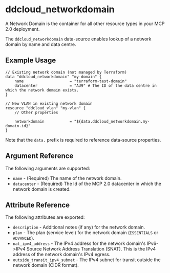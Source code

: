 # ddcloud\_networkdomain

A Network Domain is the container for all other resource types in your MCP 2.0 deployment.

The `ddcloud_networkdomain` data-source enables lookup of a network domain by name and data centre.

## Example Usage

```
// Existing network domain (not managed by Terraform)
data "ddcloud_networkdomain" "my-domain" {
    name                    = "terraform-test-domain"
    datacenter              = "AU9" # The ID of the data centre in which the network domain exists.
}

// New VLAN in existing network domain
resource "ddcloud_vlan" "my-vlan" {
	// Other properties

	networkdomain           = "${data.ddcloud_networkdomain.my-domain.id}"
}
```

Note that the `data.` prefix is required to reference data-source properties.

## Argument Reference

The following arguments are supported:

* `name` - (Required) The name of the network domain.
* `datacenter` - (Required) The Id of the MCP 2.0 datacenter in which the network domain is created.

## Attribute Reference

The following attributes are exported:

* `description` - Additional notes (if any) for the network domain.
* `plan` - The plan (service level) for the network domain (`ESSENTIALS` or `ADVANCED`).
* `nat_ipv4_address` - The IPv4 address for the network domain's IPv6->IPv4 Source Network Address Translation (SNAT). This is the IPv4 address of the network domain's IPv4 egress.
* `outside_transit_ipv4_subnet` - The IPv4 subnet for transit outside the network domain (CIDR format).
